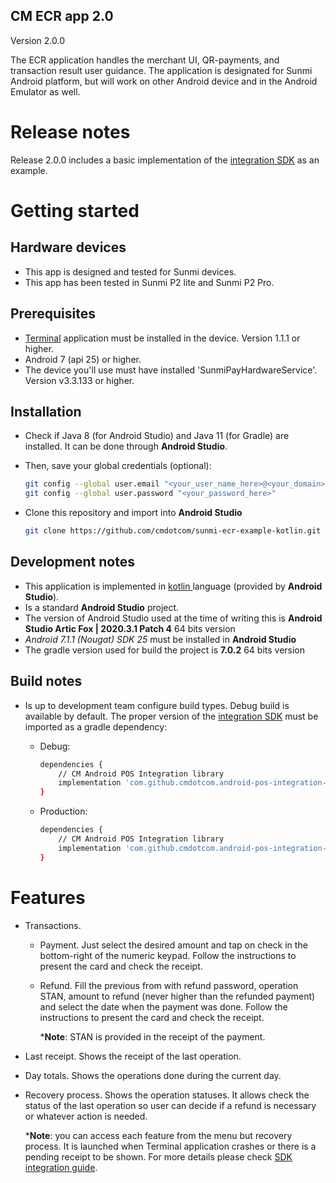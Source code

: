 ## CM ECR app 2.0

Version 2.0.0

The ECR application handles the merchant UI, QR-payments, and transaction result user guidance. The application is designated for Sunmi Android platform, but will work on other Android device and in the Android Emulator as well.

# Release notes

Release 2.0.0 includes a basic implementation of the [integration SDK](https://github.com/cmdotcom/android-pos-integration-sdk-kotlin) as an example.

# Getting started

## Hardware devices

* This app is designed and tested for Sunmi devices.
* This app has been tested in Sunmi P2 lite and Sunmi P2 Pro.

## Prerequisites

* [Terminal](https://payplaza.com/terminals/) application must be installed in the device. Version 1.1.1 or higher.
* Android 7 (api 25) or higher.
* The device you'll use must have installed 'SunmiPayHardwareService'. Version v3.3.133 or higher.

## Installation

* Check if Java 8 (for Android Studio) and Java 11 (for Gradle) are installed. It can be done through **Android Studio**.

* Then, save your global credentials (optional):

  ```bash
  git config --global user.email "<your_user_name_here>@<your_domain>.com"
  git config --global user.password "<your_password_here>"
  ```

* Clone this repository and import into **Android Studio**

  ````bash
  git clone https://github.com/cmdotcom/sunmi-ecr-example-kotlin.git
  ````

## Development notes

* This application is implemented in [kotlin ](https://kotlinlang.org/)language (provided by **Android Studio**).
* Is a standard **Android Studio** project.
* The version of Android Studio used at the time of writing this is **Android Studio Artic Fox | 2020.3.1 Patch 4** 64 bits version
* *Android 7.1.1 (Nougat) SDK 25* must be installed in **Android Studio**
* The gradle version used for build the project is **7.0.2** 64 bits version

## Build notes

* Is up to development team configure build types. Debug build is available by default. The proper version of the [integration SDK](https://github.com/cmdotcom/android-pos-integration-sdk-kotlin) must be imported as a gradle dependency:

  * Debug:

    ````bash
    dependencies {
        // CM Android POS Integration library
        implementation 'com.github.cmdotcom.android-pos-integration-sdk-kotlin:androidposintegrationsdk-debug:<version-tag>'
    }
    ````

  * Production:

    ````bash
    dependencies {
        // CM Android POS Integration library
        implementation 'com.github.cmdotcom.android-pos-integration-sdk-kotlin:androidposintegrationsdk:<version-tag>'
    }
    ````


# Features

* Transactions.

  * Payment. Just select the desired amount and tap on check in the bottom-right of the numeric keypad. Follow the instructions to present the card and check the receipt.

  * Refund. Fill the previous from with refund password, operation STAN, amount to refund (never higher than the refunded payment) and select the date when the payment was done. Follow the instructions to present the card and check the receipt.

    ***Note**: STAN is provided in the receipt of the payment.

* Last receipt. Shows the receipt of the last operation.

* Day totals. Shows the operations done during the current day.

* Recovery process. Shows the operation statuses. It allows check the status of the last operation so user can decide if a refund is necessary or whatever action is needed.

  ***Note**: you can access each feature from the menu but recovery process. It is launched when Terminal application crashes or there is a pending receipt to be shown. For more details please check [SDK integration guide](https://github.com/cmdotcom/android-pos-integration-sdk-kotlin).
